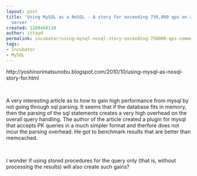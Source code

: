 ```yaml
---
layout: post
title: 'Using MySQL as a NoSQL - A story for exceeding 750,000 qps on a commodity
  server '
created: 1289460110
author: ittayd
permalink: incubator/using-mysql-nosql-story-exceeding-750000-qps-commodity-server
tags:
- Incubator
- MySQL
---
```

<p>http://yoshinorimatsunobu.blogspot.com/2010/10/using-mysql-as-nosql-story-for.html</p>
<p>&nbsp;</p>
<p>A very interesting article as to how to gain high performance from mysql by not going through sql parsing. It seems that if the database fits in memory, then the parsing of the sql statements creates a very high overhead on the overall query handling. The author of the article created a plugin for mysql that accepts PK&nbsp;queries in a much simpler format and therfore does not incur the parsing overhead. He got to benchmark results that are better than memcached. </p>
<p>&nbsp;</p>
<p>I&nbsp;wonder if using stored procedures for the query only (that is, without processing the results) will also create such gains?</p>
